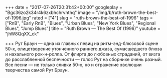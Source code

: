 +++
date = "2017-07-26T20:31:42+00:00"
googleplay = "Bgc36zo2k34r4k6zxbhchrvhthq"
image = "/img/b/ruth-brown-the-best-of-1996.jpg"
rated = ["4"]
slug = "ruth-brown-the-best-of-1996"
tags = ["RnB", "Early RnB", "Blues", "Urban Blues", "New York Blues", "Regional Blues", "Jump Blues"]
title = "Ruth Brown — The Best Of (1996)"
youtube = "jhW8QqXX_ck"

+++
Рут Браун&nbsp;&mdash; одна из&nbsp;главных певиц на&nbsp;ритм-энд-блюзовой сцене 50-х, олицетворение утонченного раннего джаза, сумасшедшего блюза и&nbsp;нахального рок-н-ролла. От&nbsp;флирта до&nbsp;любовных страданий, от&nbsp;визга до&nbsp;расслабленной беспечности&nbsp;&mdash; голос Рут на&nbsp;сборнике очень разный. Все песни&nbsp;&mdash; не&nbsp;только сливки 50-х, но&nbsp;и&nbsp;отражение эволюции творчества самой Рут Браун.